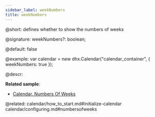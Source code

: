 ```yaml
---
sidebar_label: weekNumbers
title: weekNumbers
---          
```


@short: defines whether to show the numbers of weeks

@signature: weekNumbers?: boolean;

@default: false

@example:
var calendar = new dhx.Calendar("calendar_container", { 
    weekNumbers: true
});



@descr: 

**Related sample**:
- [Calendar. Numbers Of Weeks](https://snippet.dhtmlx.com/9692gk6n)

@related:
calendar/how_to_start.md#initialize-calendar
calendar/configuring.md#numbersofweeks
